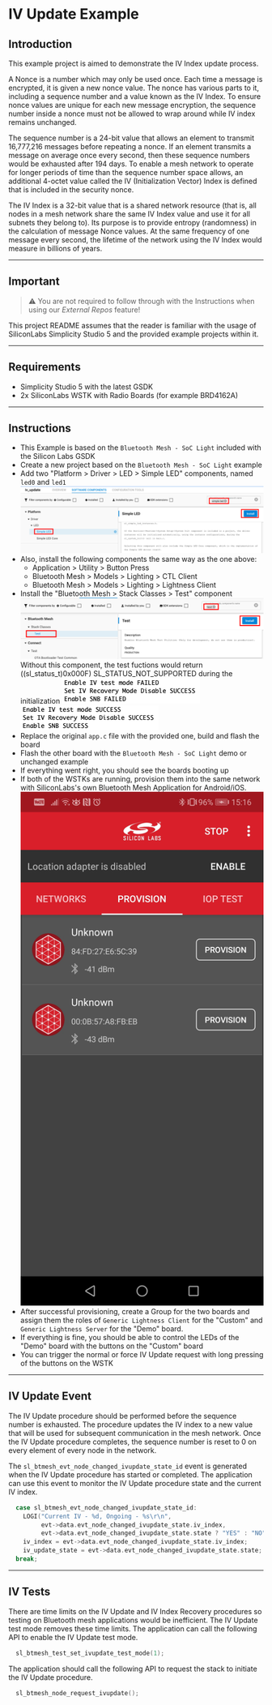 # IV Update Example

## Introduction

This example project is aimed to demonstrate the IV Index update process.

A Nonce is a number which may only be used once. Each time a message is encrypted, it is given a new nonce value. The nonce has
various parts to it, including a sequence number and a value known as the IV Index. To ensure nonce values are unique for each new
message encryption, the sequence number inside a nonce must not be allowed to wrap around while IV index remains unchanged.

The sequence number is a 24-bit value that allows an element to transmit 16,777,216 messages before repeating a nonce. If an element transmits a message on average once every second, then these sequence numbers would be exhausted after 194 days. To enable a mesh network to operate for longer periods of time than the sequence number space allows, an additional 4-octet value called the
IV (Initialization Vector) Index is defined that is included in the security nonce.

The IV Index is a 32-bit value that is a shared network resource (that is, all nodes in a mesh network share the same IV Index value and
use it for all subnets they belong to). Its purpose is to provide entropy (randomness) in the calculation of message Nonce values. At the
same frequency of one message every second, the lifetime of the network using the IV Index would measure in billions of years.

---

## Important

> ⚠ You are not required to follow through with the Instructions when using our *External Repos* feature!

This project README assumes that the reader is familiar with the usage of SiliconLabs Simplicity Studio 5 and the provided example projects within it.

---

## Requirements

  - Simplicity Studio 5 with the latest GSDK
  - 2x SiliconLabs WSTK with Radio Boards (for example BRD4162A)

---

## Instructions

  - This Example is based on the ```Bluetooth Mesh - SoC Light``` included with the Silicon Labs GSDK
  - Create a new project based on the ```Bluetooth Mesh - SoC Light``` example
  - Add two "Platform > Driver > LED > Simple LED" components, named ```led0``` and ```led1```
  ![bluetooth_mesh_simple_led](images/bluetooth_mesh_simple_led.png)
  - Also, install the following components the same way as the one above:
    - Application > Utility > Button Press
    - Bluetooth Mesh > Models > Lighting > CTL Client
    - Bluetooth Mesh > Models > Lighting > Lightness Client
  - Install the "Bluetooth Mesh > Stack Classes > Test" component
  ![bluetooth_mesh_test_component](images/bluetooth_mesh_test_component.png)
  Without this component, the test fuctions would return ((sl_status_t)0x000F) SL_STATUS_NOT_SUPPORTED during the initialization
  ![bluetooth_mesh_test_missing](images/bluetooth_mesh_test_missing.png)
  ![bluetooth_mesh_test_installed](images/bluetooth_mesh_test_installed.png)
  - Replace the original ```app.c``` file with the provided one, build and flash the board
  - Flash the other board with the ```Bluetooth Mesh - SoC Light``` demo or unchanged example
  - If everything went right, you should see the boards booting up 
  - If both of the WSTKs are running, provision them into the same network with SiliconLabs's own Bluetooth Mesh Application for Android/iOS.
  ![bluetooth_mesh_provision](images/bluetooth_mesh_provision.jpg)
  - After successful provisioning, create a Group for the two boards and assign them the roles of ```Generic Lightness Client``` for the "Custom" and ```Generic Lightness Server``` for the "Demo" board.
  - If everything is fine, you should be able to control the LEDs of the "Demo" board with the buttons on the "Custom" board
  - You can trigger the normal or force IV Update request with long pressing of the buttons on the WSTK

---

## IV Update Event

The IV Update procedure should be performed before the sequence number is exhausted. The procedure updates the IV index to a
new value that will be used for subsequent communication in the mesh network. Once the IV Update procedure completes, the sequence number is reset to 0 on every element of every node in the network.

The ```sl_btmesh_evt_node_changed_ivupdate_state_id``` event is generated when the IV Update procedure has started
or completed. The application can use this event to monitor the IV Update procedure state and the current IV index.

```c
  case sl_btmesh_evt_node_changed_ivupdate_state_id:
    LOGI("Current IV - %d, Ongoing - %s\r\n",
         evt->data.evt_node_changed_ivupdate_state.iv_index,
         evt->data.evt_node_changed_ivupdate_state.state ? "YES" : "NO");
    iv_index = evt->data.evt_node_changed_ivupdate_state.iv_index;
    iv_update_state = evt->data.evt_node_changed_ivupdate_state.state;
  break;
```

---

## IV Tests

There are time limits on the IV Update and IV Index Recovery procedures so testing on Bluetooth mesh applications would be inefficient. The IV Update test mode removes these time limits. The application can call the following API to enable the IV Update test mode.

```c
  sl_btmesh_test_set_ivupdate_test_mode(1);
```

The application should call the following API to request the stack to initiate the IV Update procedure.

```c
  sl_btmesh_node_request_ivupdate();
```